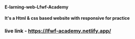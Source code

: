 #### E-larning-web-Lfwf-Academy
#### It's a Html & css based website with responsive for practice
### live link - https://lfwf-academy.netlify.app/
